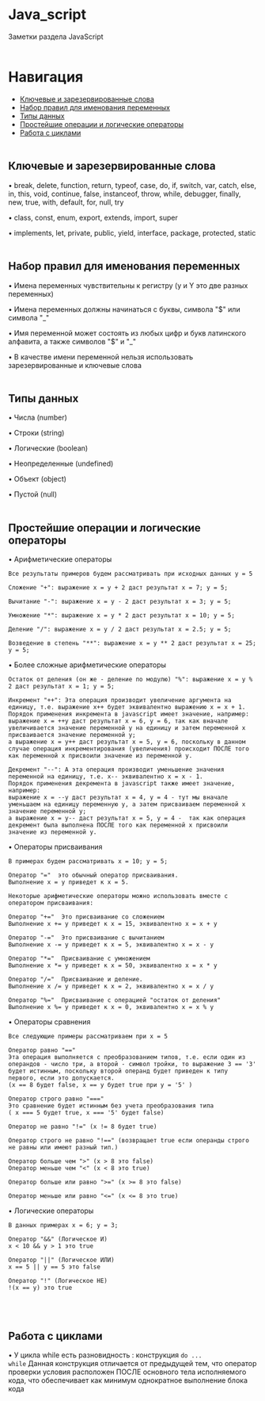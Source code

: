 # Java_script
Заметки раздела JavaScript
<br /> <br />


# Навигация
- [Ключевые и зарезервированные слова](#main_words)
- [Набор правил для именования переменных](#const_naming)
- [Типы данных](#data_types)
- [Простейшие операции и логические операторы](#logical_operators)
- [Работа с циклами](#for_while)
<br /> <br />


<a name="main_words"></a> 
## Ключевые и зарезервированные слова
• break, delete, function, return, typeof, case, do, if, switch, var, catch, else, in, this, void, continue, false, instanceof, throw, while, debugger, finally, new, true, with, default, for, null, try

• class, const, enum, export, extends, import, super

• implements, let, private, public, yield, interface, package, protected, static
<br /> <br />


<a name="const_naming"></a> 
## Набор правил для именования переменных
• Имена переменных чувствительны к регистру (y и Y это две разных переменных)

• Имена переменных должны начинаться с буквы, символа "$" или символа "_"

• Имя переменной может состоять из любых цифр и букв латинского алфавита, а также символов "$" и "_"

• В качестве имени переменной нельзя использовать зарезервированные и ключевые слова
<br /> <br />


<a name="data_types"></a> 
## Типы данных
• Числа (number)

• Строки (string)

• Логические (boolean)

• Неопределенные (undefined)

• Объект (object)

• Пустой (null)
<br /> <br />


<a name="logical_operators"></a> 
## Простейшие операции и логические операторы
• Арифметические операторы

    Все результаты примеров будем рассматривать при исходных данных y = 5
    
    Сложение "+": выражение x = y + 2 даст результат x = 7; y = 5;
    
    Вычитание "-": выражение x = y - 2 даст результат x = 3; y = 5;
    
    Умножение "*": выражение x = y * 2 даст результат x = 10; y = 5;
    
    Деление "/": выражение x = y / 2 даст результат x = 2.5; y = 5;
    
    Возведение в степень "**": выражение x = y ** 2 даст результат x = 25; y = 5;

• Более сложные арифметические операторы

    Остаток от деления (он же - деление по модулю) "%": выражение x = y % 2 даст результат x = 1; y = 5;
    
    Инкремент "++": Эта операция производит увеличение аргумента на единицу, т.е. выражение x++ будет эквивалентно выражению x = x + 1.
    Порядок применения инкремента в javascript имеет значение, например:
    выражение x = ++y даст результат x = 6, y = 6, так как вначале увеличивается значение переменной y на единицу и затем переменной x присваивается значение переменной y;
    а выражение x = y++ даст результат x = 5, y = 6, поскольку в данном случае операция инкрементирования (увеличения) происходит ПОСЛЕ того как переменной х присвоили значение из переменной у.
    
    Декремент "--": А эта операция производит уменьшение значения переменной на единицу, т.е. х-- эквивалентно x = х - 1. 
    Порядок применения декремента в javascript также имеет значение, например:
    выражение x = --y даст результат x = 4, y = 4 - тут мы вначале уменьшаем на единицу переменную y, а затем присваиваем переменной x значение переменной y;
    а выражение x = y-- даст результат x = 5, y = 4 -  так как операция декремент была выполнена ПОСЛЕ того как переменной х присвоили значение из переменной у.

• Операторы присваивания

    В примерах будем рассматривать x = 10; y = 5;
    
    Оператор "="  это обычный оператор присваивания.
    Выполнение x = y приведет к x = 5.
    
    Некоторые арифметические операторы можно использовать вместе с оператором присваивания:
    
    Оператор "+="  Это присваивание со сложением
    Выполнение x += y приведет к x = 15, эквивалентно x = x + y
    
    Оператор "-="  Это присваивание с вычитанием
    Выполнение x -= y приведет к x = 5, эквивалентно x = x - y
    
    Оператор "*="  Присваивание с умножением
    Выполнение x *= y приведет к x = 50, эквивалентно x = x * y
    
    Оператор "/="  Присваивание и деление.
    Выполнение x /= y приведет к x = 2, эквивалентно x = x / y
    
    Оператор "%="  Присваивание с операцией "остаток от деления"
    Выполнение x %= y приведет к x = 0, эквивалентно x = x % y 

• Операторы сравнения

    Все следующие примеры рассматриваем при x = 5
    
    Оператор равно "=="
    Эта операция выполняется с преобразованием типов, т.е. если один из операндов - число три, а второй - символ тройки, то выражение 3 == '3' будет истинным, поскольку второй операнд будет приведен к типу первого, если это допускается.
    (x == 8 будет false, x == y будет true при y = '5' )
    
    Оператор строго равно "==="
    Это сравнение будет истинным без учета преобразования типа
    ( x === 5 будет true, x === '5' будет false)
    
    Оператор не равно "!=" (x != 8 будет true)
    
    Оператор строго не равно "!==" (возвращает true если операнды строго не равны или имеют разный тип.)
    
    Оператор больше чем ">" (x > 8 это false)
    Оператор меньше чем "<" (x < 8 это true)
    
    Оператор больше или равно ">=" (x >= 8 это false)

    Оператор меньше или равно "<=" (x <= 8 это true) 

• Логические операторы

    В данных примерах x = 6; y = 3;
    
    Оператор "&&" (Логическое И)
    x < 10 && y > 1 это true
    
    Оператор "||" (Логическое ИЛИ)
    x == 5 || y == 5 это false
    
    Оператор "!" (Логическое НЕ)
    !(x == y) это true
<br /> <br />


<a name="for_while"></a> 
## Работа с циклами
• У цикла while есть разновидность : конструкция <code>do ... while</code> Данная конструкция отличается от предыдущей тем, что оператор проверки условия расположен ПОСЛЕ основного тела исполняемого кода, что обеспечивает как минимум однократное выполнение блока кода
<br /> <br />
